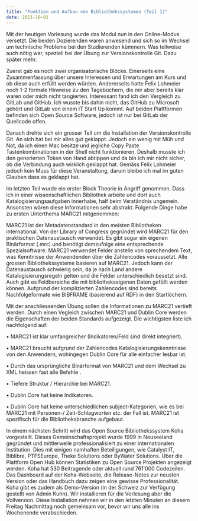 ```yaml
---
title: "Funktion und Aufbau von Bibliothekssystemen (Teil 1)"
date: 2021-10-01
---
```


Mit der heutigen Vorlesung wurde das Modul nun in den Online-Modus versetzt. Die beiden Dozierenden waren anwesend und sich so im Wechsel um technische Probleme bei den Studierenden kümmern. Was teilweise auch nötig war, speziell bei der Übung zur Versionskontrolle Git. Dazu später mehr. 

Zuerst gab es noch zwei organisatorische Blöcke. Einerseits eine Zusammenfassung über unsere Interessen und Erwartungen am Kurs und ob diese auch erfüllt werden würden. Andererseits hatte Felix Lohmeier noch 1-2 formale Hinweise zu den Tagebüchern, die mir aber bereits klar waren oder mich nicht tangierten. Interessant fand ich den Vergleich zu GitLab und GitHub. Ich wusste bis dahin nicht, das GitHub zu Microsoft gehört und GitLab von einem IT Start Up kommt. Auf beiden Plattformen befinden sich Open Source Software, jedoch ist nur bei GitLab der Quellcode offen.

Danach drehte sich ein grosser Teil um die Installation der Versionskontrolle Git. An sich hat bei mir alles gut geklappt. Jedoch ein wenig mit Müh und Not, da ich einen Mac besitze und jegliche Copy Paste Tastenkombinationen in der Shell nicht funktionieren. Deshalb musste ich den generierten Token von Hand abtippen und da bin ich mir nicht sicher, ob die Verbindung auch wirklich geklappt hat. Gemäss Felix Lohmeier jedoch kein Muss für diese Veranstaltung, darum bleibe ich mal im guten Glauben dass es geklappt hat.

Im letzten Teil wurde ein erster Block Theorie in Angriff genommen. Dass ich in einer wissenschaftlichen Bibliothek arbeite und dort auch Katalogisierungsaufgaben innerhabe, half beim Verständnis ungemein. Ansonsten wären diese Informationen sehr abstrakt. Folgende Dinge habe zu ersten Unterthema MARC21 mitgenommen:

MARC21 ist der Metadatenstandard in den meisten Bibliotheken international. Von der Library of Congress gegründet wird MARC21 für den praktischen Datenaustausch verwendet. Es gibt sogar ein eigenen Binärformat (.mrc) und benötigt demzufolge eine entsprechende Spezialsoftware. MARC21 verwendet Felder anstelle von sprechendem Text, was Kenntnisse der Anwendenden über die Zahlencodes voraussetzt. Alle grossen Bibliothekssysteme basieren auf MARC21. Jedoch kann der Datenaustausch schwierig sein, da je nach Land andere Katalogisierungsregeln gelten und die Felder unterschiedlich besetzt sind. Auch gibt es Feldbereiche die mit bibliothekseigenen Daten gefüllt werden können. Aufgrund der komplizierten Zahlencodes sind bereits Nachfolgeformate wie BIBFRAME (basierend auf RDF) in den Startlöchern.

Mit der anschliessenden Übung sollen die Informationen zu MARC21 vertieft werden. Durch einen Vegleich zwischen MARC21 und Dublin Core werden die Eigenschaften der beiden Standards aufgezeigt. Die wichtigsten liste ich nachfolgend auf:

•	MARC21 ist klar umfangreicher (Indikatoren/Feld sind direkt integriert).

•	MARC21 braucht aufgrund der Zahlencodes Katalogisierungskenntnisse von den Anwendern, wohingegen Dublin Core für alle einfacher lesbar ist. 

•	Durch das ursprüngliche Binärformat von MARC21 und dem Wechsel zu XML heissen fast alle Befehle </datafield>.

•	Tiefere Struktur / Hierarchie bei MARC21.

•	Dublin Core hat keine Indikatoren.

•	Dublin Core hat keine unterschiedlichen subject-Kategorien, wie es bei MARC21 mit Personen-/ Zeit-Schlagworten etc. der Fall ist. MARC21 ist spezifisch für die Bibliotheksbranche aufgebaut.

In einem nächsten Schritt wird das Open Source Bibliothekssystem Koha vorgestellt. Dieses Gemeinschaftsprojekt wurde 1999 in Neuseeland gegründet und mittlerweile professionalisiert zu einer internationalen Institution. Dies mit einigen namhaften Beteiligungen, wie Catalyst IT, Biblibre, PTFSEurope, Theke Solutions oder ByWater Solutions. Über die Plattform Open Hub können Statistiken zu Open Source Projekten angezeigt werden. Koha hat 530 Beitragende oder aktuell rund 761'000 Codezeilen. Das Dashboard auf der Koha-Webseite, die Release-Notes zur neusten Version oder das Handbuch dazu zeigen eine gewisse Professionalität. Koha gibt es zudem als Demo-Version (in der Schweiz zur Verfügung gestellt von Admin Kuhn). Wir installieren für die Vorlesung aber die Vollversion. Diese Installation nehmen wir in den letzten Minuten an diesem Freitag Nachmittag noch gemeinsam vor, bevor wir uns alle ins Wochenende verabschieden.

